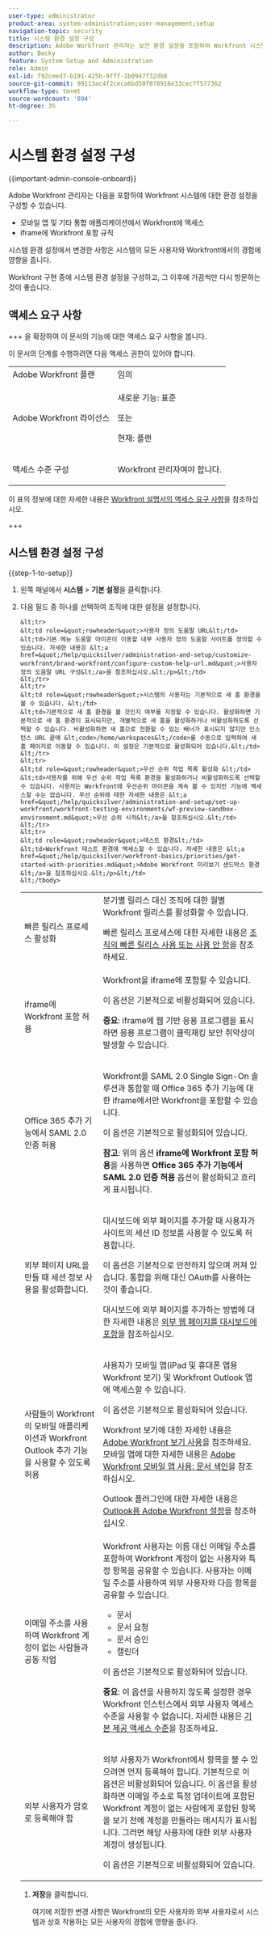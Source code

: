 ```yaml
---
user-type: administrator
product-area: system-administration;user-management;setup
navigation-topic: security
title: 시스템 환경 설정 구성
description: Adobe Workfront 관리자는 보안 환경 설정을 포함하여 Workfront 시스템에 대한 환경 설정을 구성할 수 있습니다.
author: Becky
feature: System Setup and Administration
role: Admin
exl-id: f92ceed7-b191-425b-9fff-1b0947f32db8
source-git-commit: 99113ac4f2ceca6bd50f078916e33cec7f577362
workflow-type: tm+mt
source-wordcount: '894'
ht-degree: 3%

---
```


# 시스템 환경 설정 구성

<!--
DON'T DELETE, DRAFT OR HIDE THIS ARTICLE. IT IS LINKED TO THE PRODUCT, THROUGH THE CONTEXT SENSITIVE HELP LINKS.</p>
-->

<!--Audited: 05/2024-->

{{important-admin-console-onboard}}

Adobe Workfront 관리자는 다음을 포함하여 Workfront 시스템에 대한 환경 설정을 구성할 수 있습니다.

* 모바일 앱 및 기타 통합 애플리케이션에서 Workfront에 액세스
* iframe에 Workfront 포함 규칙

시스템 환경 설정에서 변경한 사항은 시스템의 모든 사용자와 Workfront에서의 경험에 영향을 줍니다.

Workfront 구현 중에 시스템 환경 설정을 구성하고, 그 이후에 가끔씩만 다시 방문하는 것이 좋습니다.

## 액세스 요구 사항

+++ 을 확장하여 이 문서의 기능에 대한 액세스 요구 사항을 봅니다.

이 문서의 단계를 수행하려면 다음 액세스 권한이 있어야 합니다.

<table style="table-layout:auto"> 
 <col> 
 <col> 
 <tbody> 
  <tr> 
   <td role="rowheader">Adobe Workfront 플랜</td> 
   <td>임의</td> 
  </tr> 
  <tr> 
   <td role="rowheader">Adobe Workfront 라이선스</td> 
   <td><p>새로운 기능: 표준</p>
   <p>또는</p>
   <p>현재: 플랜</p></td> 
  </tr> 
  <tr> 
   <td role="rowheader">액세스 수준 구성</td> 
   <td> <p>Workfront 관리자여야 합니다.</p></td> 
  </tr> 
 </tbody> 
</table>

이 표의 정보에 대한 자세한 내용은 [Workfront 설명서의 액세스 요구 사항](/help/quicksilver/administration-and-setup/add-users/access-levels-and-object-permissions/access-level-requirements-in-documentation.md)을 참조하십시오.

+++

## 시스템 환경 설정 구성

{{step-1-to-setup}}

1. 왼쪽 패널에서 **시스템** > **기본 설정**&#x200B;을 클릭합니다.

1. 다음 필드 중 하나를 선택하여 조직에 대한 설정을 설정합니다.

   <table style="table-layout:auto"> 
    <col> 
    <col> 
    <tbody> 
     <tr> 
      <td role="rowheader"> <p>빠른 릴리스 프로세스 활성화</p> </td> 
      <td>분기별 릴리스 대신 조직에 대한 월별 Workfront 릴리스를 활성화할 수 있습니다.</p><p>빠른 릴리스 프로세스에 대한 자세한 내용은 <a href="/help/quicksilver/administration-and-setup/set-up-workfront/configure-system-defaults/enable-fast-release-process.md" class="MCXref xref">조직의 빠른 릴리스 사용 또는 사용 안 함</a>을 참조하세요.</p></td> 
     </tr> 
     <tr> 
      <td role="rowheader"> <p>iframe에 Workfront 포함 허용</p> </td> 
      <td>Workfront을 iframe에 포함할 수 있습니다.<p>이 옵션은 기본적으로 비활성화되어 있습니다.</p><p><b>중요</b>: iframe에 웹 기반 응용 프로그램을 표시하면 응용 프로그램이 클릭재킹 보안 취약성이 발생할 수 있습니다.</p></td> 
     </tr> 
     <tr> 
      <td role="rowheader">Office 365 추가 기능에서 SAML 2.0 인증 허용</td> 
      <td> <p>Workfront을 SAML 2.0 Single Sign-On 솔루션과 통합할 때 Office 365 추가 기능에 대한 iframe에서만 Workfront을 포함할 수 있습니다. </p> <p>이 옵션은 기본적으로 활성화되어 있습니다.</p> <p><b>참고</b>: 위의 옵션 <strong>iframe에 Workfront 포함 허용</strong>을 사용하면 <strong>Office 365 추가 기능에서 SAML 2.0 인증 허용</strong> 옵션이 활성화되고 흐리게 표시됩니다.</p> </td> 
     </tr> 
     <tr> 
      <td role="rowheader">외부 페이지 URL을 만들 때 세션 정보 사용을 활성화합니다.</td> 
      <td> <p>대시보드에 외부 페이지를 추가할 때 사용자가 사이트의 세션 ID 정보를 사용할 수 있도록 허용합니다.</p> <p>이 옵션은 기본적으로 안전하지 않으며 꺼져 있습니다. 통합을 위해 대신 OAuth를 사용하는 것이 좋습니다.</p> <p>대시보드에 외부 페이지를 추가하는 방법에 대한 자세한 내용은 <a href="../../../reports-and-dashboards/dashboards/creating-and-managing-dashboards/embed-external-web-page-dashboard.md" class="MCXref xref">외부 웹 페이지를 대시보드에 포함</a>을 참조하십시오.</p> </td> 
     </tr> 
     <tr> 
      <td role="rowheader">사람들이 Workfront의 모바일 애플리케이션과 Workfront Outlook 추가 기능을 사용할 수 있도록 허용</td> 
      <td> <p>사용자가 모바일 앱(iPad 및 휴대폰 앱용 Workfront 보기) 및 Workfront Outlook 앱에 액세스할 수 있습니다.</p> <p>이 옵션은 기본적으로 활성화되어 있습니다. </p> <p>Workfront 보기에 대한 자세한 내용은 <a href="../../../workfront-basics/mobile-apps/using-workfront-view/use-workfront-view.md" class="MCXref xref">Adobe Workfront 보기 사용</a>을 참조하세요. 모바일 앱에 대한 자세한 내용은 <a href="../../../workfront-basics/mobile-apps/using-the-workfront-mobile-app/use-the-mobile-app.md" class="MCXref xref">Adobe Workfront 모바일 앱 사용: 문서 색인</a>을 참조하십시오.</p> <p>Outlook 플러그인에 대한 자세한 내용은 <a href="../../../workfront-integrations-and-apps/using-workfront-with-outlook/set-up-workfront-for-outlook.md" class="MCXref xref">Outlook용 Adobe Workfront 설정</a>을 참조하십시오.</p> </td> 
     </tr> 
     <tr> 
      <td role="rowheader"> <p>이메일 주소를 사용하여 Workfront 계정이 없는 사람들과 공동 작업</p> </td> 
      <td>Workfront 사용자는 이름 대신 이메일 주소를 포함하여 Workfront 계정이 없는 사용자와 특정 항목을 공유할 수 있습니다. 사용자는 이메일 주소를 사용하여 외부 사용자와 다음 항목을 공유할 수 있습니다.
       <ul>
        <li>문서<br></li>
        <li>문서 요청<br></li>
        <li>문서 승인</li>
        <li>캘린더</li>
       </ul><p>이 옵션은 기본적으로 활성화되어 있습니다.</p> <p><b>중요</b>: 이 옵션을 사용하지 않도록 설정한 경우 Workfront 인스턴스에서 외부 사용자 액세스 수준을 사용할 수 없습니다. 자세한 내용은 <a href="../../../administration-and-setup/add-users/access-levels-and-object-permissions/default-access-levels-in-workfront.md" class="MCXref xref">기본 제공 액세스 수준</a>을 참조하세요.</p> </td> 
     </tr> 
     <tr> 
      <td role="rowheader">외부 사용자가 암호로 등록해야 함</td> 
      <td> <p>외부 사용자가 Workfront에서 항목을 볼 수 있으려면 먼저 등록해야 합니다. 기본적으로 이 옵션은 비활성화되어 있습니다. 이 옵션을 활성화하면 이메일 주소로 특정 업데이트에 포함된 Workfront 계정이 없는 사람에게 포함된 항목을 보기 전에 계정을 만들라는 메시지가 표시됩니다. 그러면 해당 사용자에 대한 외부 사용자 계정이 생성됩니다.</p> <p>이 옵션은 기본적으로 비활성화되어 있습니다.</p> </td> 
     </tr>
<!-- DELETE THIS SECTION MARCH 2026   <tr> 
      <td role="rowheader">Automatically log users out after</td> 
      <td> Lets you specify when a user is logged out of Workfront, after a period of inactivity. By default, users are logged out after 8 hours of inactivity. <p>This option also affects Workfront customers who are using a single sign-on solution.</p> <p>This setting is not available to organizations that have been migrated to Adobe IMS.</p></td> 
     </tr>
     <tr> 
      <td role="rowheader">Automatically log mobile users out after </td> 
      <td>Lets you specify when a user is logged out of the Workfront application, after a period of inactivity. By default, users are logged out after 7 days of inactivity. <p>This option also affects Workfront customers who are using a single sign-on solution.</p> <p>This setting is not available to organizations that have been migrated to Adobe IMS.</p></td> 
     </tr>  -->
    &lt;tr>
    &lt;td role=&quot;rowheader&quot;>사용자 정의 도움말 URL&lt;/td>
    &lt;td>기본 메뉴 도움말 아이콘이 이동할 내부 사용자 정의 도움말 사이트를 정의할 수 있습니다. 자세한 내용은 &lt;a href=&quot;/help/quicksilver/administration-and-setup/customize-workfront/brand-workfront/configure-custom-help-url.md&quot;>사용자 정의 도움말 URL 구성&lt;/a>을 참조하십시오.&lt;/p>&lt;/td>
    &lt;/tr>
    &lt;tr>
    &lt;td role=&quot;rowheader&quot;>시스템의 사용자는 기본적으로 새 홈 환경을 볼 수 있습니다. &lt;/td>
    &lt;td>기본적으로 새 홈 환경을 볼 것인지 여부를 지정할 수 있습니다. 활성화하면 기본적으로 새 홈 환경이 표시되지만, 개별적으로 새 홈을 활성화하거나 비활성화하도록 선택할 수 있습니다. 비활성화하면 새 홈으로 전환할 수 있는 배너가 표시되지 않지만 인스턴스 URL 끝에 &lt;code>/home/workspaces&lt;/code>를 수동으로 입력하여 새 홈 페이지로 이동할 수 있습니다. 이 설정은 기본적으로 활성화되어 있습니다.&lt;/td>
    &lt;/tr>
    &lt;tr>
    &lt;td role=&quot;rowheader&quot;>우선 순위 작업 목록 활성화 &lt;/td>
    &lt;td>사용자를 위해 우선 순위 작업 목록 환경을 활성화하거나 비활성화하도록 선택할 수 있습니다. 사용자는 Workfront에 우선순위 아이콘을 계속 볼 수 있지만 기능에 액세스할 수는 없습니다. 우선 순위에 대한 자세한 내용은 &lt;a href=&quot;/help/quicksilver/administration-and-setup/set-up-workfront/workfront-testing-environments/wf-preview-sandbox-environment.md&quot;>우선 순위 시작&lt;/a>을 참조하십시오.&lt;/td>
    &lt;/tr>
    &lt;tr>
    &lt;td role=&quot;rowheader&quot;>테스트 환경&lt;/td>
    &lt;td>Workfront 테스트 환경에 액세스할 수 있습니다. 자세한 내용은 &lt;a href=&quot;/help/quicksilver/workfront-basics/priorities/get-started-with-priorities.md&quot;>Adobe Workfront 미리보기 샌드박스 환경&lt;/a>을 참조하십시오.&lt;/p>&lt;/td>
    &lt;/tbody>
</table>

1. **저장**&#x200B;을 클릭합니다.

   여기에 저장한 변경 사항은 Workfront의 모든 사용자와 외부 사용자로서 시스템과 상호 작용하는 모든 사용자의 경험에 영향을 줍니다.
